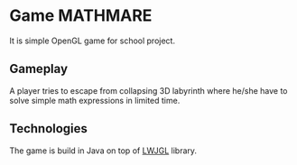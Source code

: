 # Game MATHMARE

It is simple OpenGL game for school project. 

## Gameplay

A player tries to escape from collapsing 3D labyrinth where he/she have to solve simple math expressions in limited time.

## Technologies

The game is build in Java on top of [LWJGL](https://www.lwjgl.org/) library.
